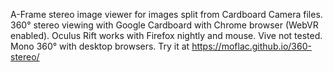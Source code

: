 A-Frame stereo image viewer for images split from Cardboard Camera files.
360° stereo viewing with Google Cardboard with Chrome browser (WebVR enabled). 
Oculus Rift works with Firefox nightly and mouse. Vive not tested.
Mono 360° with desktop browsers.
Try it at https://moflac.github.io/360-stereo/
